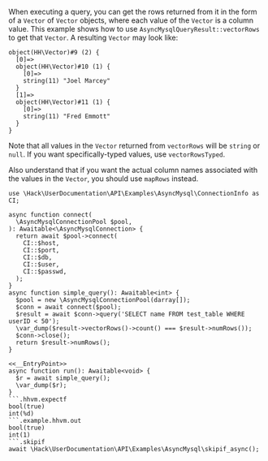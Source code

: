 When executing a query, you can get the rows returned from it in the form of a `Vector` of `Vector` objects, where each value of the `Vector` is a column value. This example shows how to use `AsyncMysqlQueryResult::vectorRows` to get that `Vector`. A resulting `Vector` may look like:

```
object(HH\Vector)#9 (2) {
  [0]=>
  object(HH\Vector)#10 (1) {
    [0]=>
    string(11) "Joel Marcey"
  }
  [1]=>
  object(HH\Vector)#11 (1) {
    [0]=>
    string(11) "Fred Emmott"
  }
}
```

Note that all values in the `Vector` returned from `vectorRows` will be `string` or `null`. If you want specifically-typed values, use `vectorRowsTyped`.

Also understand that if you want the actual column names associated with the values in the `Vector`, you should use `mapRows` instead.

```basic-usage.hack
use \Hack\UserDocumentation\API\Examples\AsyncMysql\ConnectionInfo as CI;

async function connect(
  \AsyncMysqlConnectionPool $pool,
): Awaitable<\AsyncMysqlConnection> {
  return await $pool->connect(
    CI::$host,
    CI::$port,
    CI::$db,
    CI::$user,
    CI::$passwd,
  );
}
async function simple_query(): Awaitable<int> {
  $pool = new \AsyncMysqlConnectionPool(darray[]);
  $conn = await connect($pool);
  $result = await $conn->query('SELECT name FROM test_table WHERE userID < 50');
  \var_dump($result->vectorRows()->count() === $result->numRows());
  $conn->close();
  return $result->numRows();
}

<<__EntryPoint>>
async function run(): Awaitable<void> {
  $r = await simple_query();
  \var_dump($r);
}
```.hhvm.expectf
bool(true)
int(%d)
```.example.hhvm.out
bool(true)
int(1)
```.skipif
await \Hack\UserDocumentation\API\Examples\AsyncMysql\skipif_async();
```
